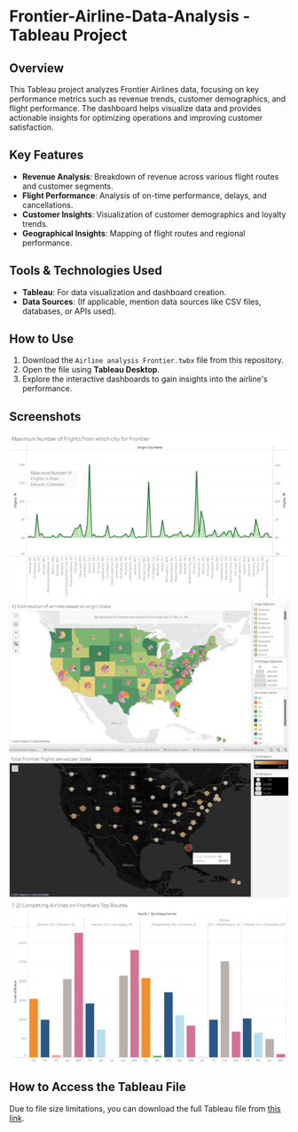 # Frontier-Airline-Data-Analysis - Tableau Project


## Overview

This Tableau project analyzes Frontier Airlines data, focusing on key performance metrics such as revenue trends, customer demographics, and flight performance. The dashboard helps visualize data and provides actionable insights for optimizing operations and improving customer satisfaction.

## Key Features

- **Revenue Analysis**: Breakdown of revenue across various flight routes and customer segments.
- **Flight Performance**: Analysis of on-time performance, delays, and cancellations.
- **Customer Insights**: Visualization of customer demographics and loyalty trends.
- **Geographical Insights**: Mapping of flight routes and regional performance.

## Tools & Technologies Used

- **Tableau**: For data visualization and dashboard creation.
- **Data Sources**: (If applicable, mention data sources like CSV files, databases, or APIs used).

## How to Use

1. Download the `Airline analysis Frontier.twbx` file from this repository.
2. Open the file using **Tableau Desktop**.
3. Explore the interactive dashboards to gain insights into the airline's performance.

## Screenshots


![Airline Performance Dashboard](https://github.com/mayunbodele/Frontier-Airline-Data-Analysis/blob/main/AA%20Max%20flights.png)
![Airline Performance Dashboard](https://github.com/mayunbodele/Frontier-Airline-Data-Analysis/blob/main/distribution%20AA.png)
![Airline Performance Dashboard](https://github.com/mayunbodele/Frontier-Airline-Data-Analysis/blob/main/total%20flights.png)
![Airline Performance Dashboard](https://github.com/mayunbodele/Frontier-Airline-Data-Analysis/blob/main/competing%20Airlines.png)


## How to Access the Tableau File

Due to file size limitations, you can download the full Tableau file from [this link](https://drive.google.com/file/d/13QAp6-q2eRdw_tdOj6vTEzb60zIoclZv/view?usp=sharing).


